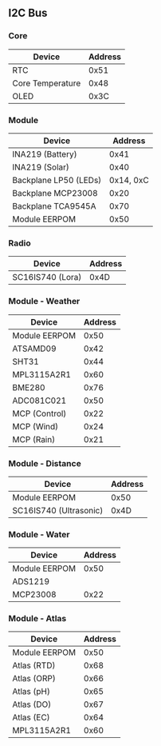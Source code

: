 ## I2C Bus

### Core

| Device            | Address     | 
| ----------------- | ----------- | 
| RTC               | 0x51        | 
| Core Temperature  | 0x48        |
| OLED              | 0x3C        |

### Module

| Device                  | Address     | 
| ----------------------- | ----------- | 
| INA219 (Battery)        | 0x41        | 
| INA219 (Solar)          | 0x40        | 
| Backplane LP50 (LEDs)   | 0x14, 0xC   |
| Backplane MCP23008      | 0x20        |
| Backplane TCA9545A      | 0x70        |
| Module EERPOM           | 0x50        |

### Radio

| Device                  | Address     | 
| ----------------------- | ----------- | 
| SC16IS740 (Lora)        | 0x4D        | 

### Module - Weather

| Device                  | Address     | 
| ----------------------- | ----------- | 
| Module EERPOM           | 0x50        |
| ATSAMD09                | 0x42        |
| SHT31                   | 0x44        |
| MPL3115A2R1             | 0x60        |
| BME280                  | 0x76        |
| ADC081C021              | 0x50        |
| MCP (Control)           | 0x22        |
| MCP (Wind)              | 0x24        |
| MCP (Rain)              | 0x21        |

### Module - Distance

| Device                  | Address     | 
| ----------------------- | ----------- | 
| Module EERPOM           | 0x50        |
| SC16IS740 (Ultrasonic)  | 0x4D        | 

### Module - Water

| Device                  | Address     | 
| ----------------------- | ----------- | 
| Module EERPOM           | 0x50        |
| ADS1219                 |             |
| MCP23008                | 0x22        |

### Module - Atlas

| Device                  | Address     | 
| ----------------------- | ----------- | 
| Module EERPOM           | 0x50        |
| Atlas (RTD)             | 0x68        |
| Atlas (ORP)             | 0x66        |
| Atlas (pH)              | 0x65        |
| Atlas (DO)              | 0x67        |
| Atlas (EC)              | 0x64        |
| MPL3115A2R1             | 0x60        |
